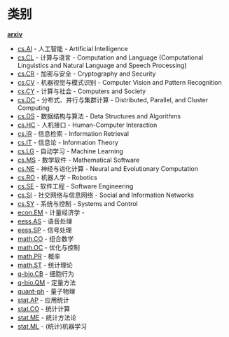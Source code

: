# 类别

**[arxiv](https://arxiv.org/)**

* [cs.AI]() - 人工智能 - Artificial Intelligence 
* [cs.CL]() - 计算与语言 - Computation and Language (Computational Linguistics and Natural Language and Speech Processing)
* [cs.CR]() - 加密与安全 - Cryptography and Security 
* [cs.CV]() - 机器视觉与模式识别 - Computer Vision and Pattern Recognition
* [cs.CY]() - 计算与社会 - Computers and Society 
* [cs.DC]() - 分布式、并行与集群计算 - Distributed, Parallel, and Cluster Computing 
* [cs.DS]() - 数据结构与算法 - Data Structures and Algorithms 
* [cs.HC]() - 人机接口 - Human-Computer Interaction
* [cs.IR]() - 信息检索 - Information Retrieval 
* [cs.IT]() - 信息论 - Information Theory 
* [cs.LG]() - 自动学习 - Machine Learning 
* [cs.MS]() - 数学软件 - Mathematical Software
* [cs.NE]() - 神经与进化计算 - Neural and Evolutionary Computation
* [cs.RO]() - 机器人学 - Robotics
* [cs.SE]() - 软件工程 - Software Engineering
* [cs.SI]() - 社交网络与信息网络 - Social and Information Networks 
* [cs.SY]() - 系统与控制 - Systems and Control
* [econ.EM]() - 计量经济学 - 
* [eess.AS]() - 语音处理
* [eess.SP]() - 信号处理
* [math.CO]() - 组合数学
* [math.OC]() - 优化与控制
* [math.PR]() - 概率
* [math.ST]() - 统计理论
* [q-bio.CB]() - 细胞行为
* [q-bio.QM]() - 定量方法
* [quant-ph]() - 量子物理
* [stat.AP]() - 应用统计
* [stat.CO]() - 统计计算
* [stat.ME]() - 统计方法论
* [stat.ML]() - (统计)机器学习
